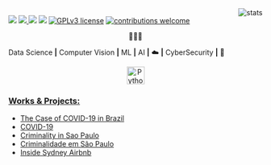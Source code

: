 <!--
**kauefs/kauefs** is a ✨ _special_ ✨ repository because its `README.md` (this file) appears on your GitHub profile.
Here are some ideas to get you started:
- ### Hi there 👋
- 🔭 I’m currently working on projects
- 🌱 I’m currently learning…
- 👯 I’m looking to collaborate on projects
- 🤔 I’m looking for help with…
- 💬 Ask me about…
- 📫 How to reach me: …
- 😄 Pronouns: …
- ⚡ Fun fact: …
-->
<img align=right src='https://github-readme-stats.vercel.app/api/top-langs/?username=kauefs&hide=html&vue&theme=dark' alt=stats                   />

<a href='https://github.com/kauefs'           alt='GitHub'  ><img src='https://img.shields.io/badge/work%20in%20progress-FF103F'                  /></a>
<a href='https://github.com/kauefs'           alt='GitHub'  ><img src='https://img.shields.io/badge/GitHub-000000?logo=github&logoColor=white'    />
</a>
<a href='https://www.linkedin.com/in/kauefs/' alt='LinkedIn'><img src='https://img.shields.io/badge/LinkedIn-0077B5?logo=linkedin&logoColor=white'/></a>
[![](https://img.shields.io/badge/Python-3-blue.svg)](https://www.python.org/)
[![GPLv3 license](https://img.shields.io/badge/License-Apache-FF4500.svg)](http://perso.crans.org/besson/LICENSE.html)
[![contributions welcome](https://img.shields.io/badge/Contributions-Welcome-brightgreen.svg?style=flat)](https://github.com/kauefs/portfolio/issues)
<!--[![author](https://img.shields.io/badge/Author-KAUE-FF4500.svg)](https://medium.com/@kauefs)-->

<p align=center>👨🏻‍💻</p>

Data Science **|** Computer Vision **|** ML **|** AI **|** ☁️ **|** CyberSecurity **|** 

<p align=center><a href=https://www.python.org/ target=_blank rel=noreferrer><img src=https://raw.githubusercontent.com/danielcranney/readme-generator/main/public/icons/skills/python-colored.svg width=35 height=35 alt=Python/></p>

### Works & Projects:

* [The Case of COVID-19 in Brazil](https://covid19br.streamlit.app)
* [COVID-19](https://github.com/kauefs/COVID)
* [Criminality in Sao Paulo](https://criminality.streamlit.app/)
* [Criminalidade em São Paulo](https://github.com/kauefs/CriminalidadeSP)
* [Inside Sydney Airbnb](https://github.com/kauefs/AirBnB)
